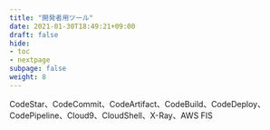 ```yaml
---
title: "開発者用ツール"
date: 2021-01-30T18:49:21+09:00
draft: false
hide:
- toc
- nextpage
subpage: false
weight: 8
---
```


CodeStar、CodeCommit、CodeArtifact、CodeBuild、CodeDeploy、CodePipeline、Cloud9、CloudShell、X-Ray、AWS FIS

<!--more-->